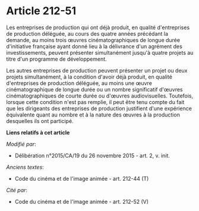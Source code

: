 # Article 212-51

Les entreprises de production qui ont déjà produit, en qualité d'entreprises de production déléguée, au cours des quatre
années précédant la demande, au moins trois œuvres cinématographiques de longue durée d'initiative française ayant donné lieu
à la délivrance d'un agrément des investissements, peuvent présenter simultanément jusqu'à quatre projets au titre d'un
programme de développement. 

Les autres entreprises de production peuvent présenter un projet ou deux projets simultanément, à la condition d'avoir déjà
produit, en qualité d'entreprises de production déléguée, au moins une œuvre cinématographique de longue durée ou un nombre
significatif d'œuvres cinématographiques de courte durée ou d'œuvres audiovisuelles. Toutefois, lorsque cette condition n'est
pas remplie, il peut être tenu compte du fait que les dirigeants des entreprises de production justifient d'une expérience
équivalente quant au nombre et à la nature des œuvres à la production desquelles ils ont participé.

**Liens relatifs à cet article**

_Modifié par_:

  - Délibération n°2015/CA/19 du 26 novembre 2015 - art. 2, v. init.

_Anciens textes_:

  - Code du cinéma et de l'image animée - art. 212-44 (T)

_Cité par_:

  - Code du cinéma et de l'image animée - art. 212-52 (V)
